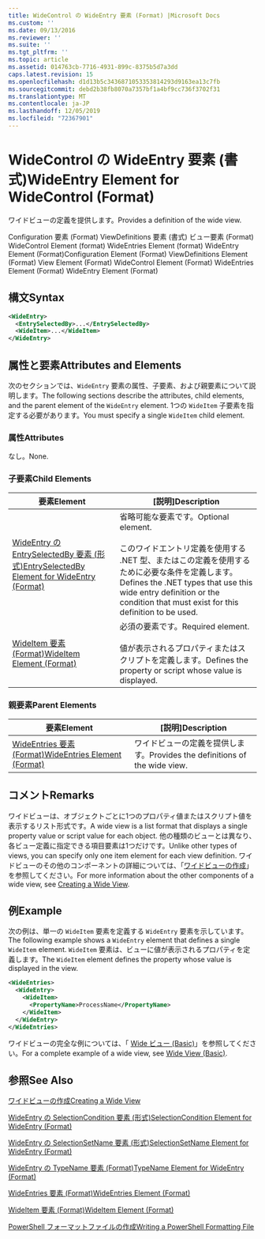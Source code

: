 ```yaml
---
title: WideControl の WideEntry 要素 (Format) |Microsoft Docs
ms.custom: ''
ms.date: 09/13/2016
ms.reviewer: ''
ms.suite: ''
ms.tgt_pltfrm: ''
ms.topic: article
ms.assetid: 014763cb-7716-4931-899c-8375b5d7a3dd
caps.latest.revision: 15
ms.openlocfilehash: d1d13b5c3436871053353814293d9163ea13c7fb
ms.sourcegitcommit: debd2b38fb8070a7357bf1a4bf9cc736f3702f31
ms.translationtype: MT
ms.contentlocale: ja-JP
ms.lasthandoff: 12/05/2019
ms.locfileid: "72367901"
---
```

# <a name="wideentry-element-for-widecontrol-format"></a><span data-ttu-id="1319e-102">WideControl の WideEntry 要素 (書式)</span><span class="sxs-lookup"><span data-stu-id="1319e-102">WideEntry Element for WideControl (Format)</span></span>

<span data-ttu-id="1319e-103">ワイドビューの定義を提供します。</span><span class="sxs-lookup"><span data-stu-id="1319e-103">Provides a definition of the wide view.</span></span>

<span data-ttu-id="1319e-104">Configuration 要素 (Format) ViewDefinitions 要素 (書式) ビュー要素 (Format) WideControl Element (format) WideEntries Element (format) WideEntry Element (Format)</span><span class="sxs-lookup"><span data-stu-id="1319e-104">Configuration Element (Format) ViewDefinitions Element (Format) View Element (Format) WideControl Element (Format) WideEntries Element (Format) WideEntry Element (Format)</span></span>

## <a name="syntax"></a><span data-ttu-id="1319e-105">構文</span><span class="sxs-lookup"><span data-stu-id="1319e-105">Syntax</span></span>

```xml
<WideEntry>
  <EntrySelectedBy>...</EntrySelectedBy>
  <WideItem>...</WideItem>
</WideEntry>
```

## <a name="attributes-and-elements"></a><span data-ttu-id="1319e-106">属性と要素</span><span class="sxs-lookup"><span data-stu-id="1319e-106">Attributes and Elements</span></span>

<span data-ttu-id="1319e-107">次のセクションでは、`WideEntry` 要素の属性、子要素、および親要素について説明します。</span><span class="sxs-lookup"><span data-stu-id="1319e-107">The following sections describe the attributes, child elements, and the parent element of the `WideEntry` element.</span></span> <span data-ttu-id="1319e-108">1つの `WideItem` 子要素を指定する必要があります。</span><span class="sxs-lookup"><span data-stu-id="1319e-108">You must specify a single `WideItem` child element.</span></span>

### <a name="attributes"></a><span data-ttu-id="1319e-109">属性</span><span class="sxs-lookup"><span data-stu-id="1319e-109">Attributes</span></span>

<span data-ttu-id="1319e-110">なし。</span><span class="sxs-lookup"><span data-stu-id="1319e-110">None.</span></span>

### <a name="child-elements"></a><span data-ttu-id="1319e-111">子要素</span><span class="sxs-lookup"><span data-stu-id="1319e-111">Child Elements</span></span>

|<span data-ttu-id="1319e-112">要素</span><span class="sxs-lookup"><span data-stu-id="1319e-112">Element</span></span>|<span data-ttu-id="1319e-113">[説明]</span><span class="sxs-lookup"><span data-stu-id="1319e-113">Description</span></span>|
|-------------|-----------------|
|[<span data-ttu-id="1319e-114">WideEntry の EntrySelectedBy 要素 (形式)</span><span class="sxs-lookup"><span data-stu-id="1319e-114">EntrySelectedBy Element for WideEntry (Format)</span></span>](./entryselectedby-element-for-wideentry-format.md)|<span data-ttu-id="1319e-115">省略可能な要素です。</span><span class="sxs-lookup"><span data-stu-id="1319e-115">Optional element.</span></span><br /><br /> <span data-ttu-id="1319e-116">このワイドエントリ定義を使用する .NET 型、またはこの定義を使用するために必要な条件を定義します。</span><span class="sxs-lookup"><span data-stu-id="1319e-116">Defines the .NET types that use this wide entry definition or the condition that must exist for this definition to be used.</span></span>|
|[<span data-ttu-id="1319e-117">WideItem 要素 (Format)</span><span class="sxs-lookup"><span data-stu-id="1319e-117">WideItem Element (Format)</span></span>](./wideitem-element-for-widecontrol-format.md)|<span data-ttu-id="1319e-118">必須の要素です。</span><span class="sxs-lookup"><span data-stu-id="1319e-118">Required element.</span></span><br /><br /> <span data-ttu-id="1319e-119">値が表示されるプロパティまたはスクリプトを定義します。</span><span class="sxs-lookup"><span data-stu-id="1319e-119">Defines the property or script whose value is displayed.</span></span>|

### <a name="parent-elements"></a><span data-ttu-id="1319e-120">親要素</span><span class="sxs-lookup"><span data-stu-id="1319e-120">Parent Elements</span></span>

|<span data-ttu-id="1319e-121">要素</span><span class="sxs-lookup"><span data-stu-id="1319e-121">Element</span></span>|<span data-ttu-id="1319e-122">[説明]</span><span class="sxs-lookup"><span data-stu-id="1319e-122">Description</span></span>|
|-------------|-----------------|
|[<span data-ttu-id="1319e-123">WideEntries 要素 (Format)</span><span class="sxs-lookup"><span data-stu-id="1319e-123">WideEntries Element (Format)</span></span>](./wideentries-element-for-widecontrol-format.md)|<span data-ttu-id="1319e-124">ワイドビューの定義を提供します。</span><span class="sxs-lookup"><span data-stu-id="1319e-124">Provides the definitions of the wide view.</span></span>|

## <a name="remarks"></a><span data-ttu-id="1319e-125">コメント</span><span class="sxs-lookup"><span data-stu-id="1319e-125">Remarks</span></span>

<span data-ttu-id="1319e-126">ワイドビューは、オブジェクトごとに1つのプロパティ値またはスクリプト値を表示するリスト形式です。</span><span class="sxs-lookup"><span data-stu-id="1319e-126">A wide view is a list format that displays a single property value or script value for each object.</span></span> <span data-ttu-id="1319e-127">他の種類のビューとは異なり、各ビュー定義に指定できる項目要素は1つだけです。</span><span class="sxs-lookup"><span data-stu-id="1319e-127">Unlike other types of views, you can specify only one item element for each view definition.</span></span> <span data-ttu-id="1319e-128">ワイドビューのその他のコンポーネントの詳細については、「[ワイドビューの作成](./creating-a-wide-view.md)」を参照してください。</span><span class="sxs-lookup"><span data-stu-id="1319e-128">For more information about the other components of a wide view, see [Creating a Wide View](./creating-a-wide-view.md).</span></span>

## <a name="example"></a><span data-ttu-id="1319e-129">例</span><span class="sxs-lookup"><span data-stu-id="1319e-129">Example</span></span>

<span data-ttu-id="1319e-130">次の例は、単一の `WideItem` 要素を定義する `WideEntry` 要素を示しています。</span><span class="sxs-lookup"><span data-stu-id="1319e-130">The following example shows a `WideEntry` element that defines a single `WideItem` element.</span></span> <span data-ttu-id="1319e-131">`WideItem` 要素は、ビューに値が表示されるプロパティを定義します。</span><span class="sxs-lookup"><span data-stu-id="1319e-131">The `WideItem` element defines the property whose value is displayed in the view.</span></span>

```xml
<WideEntries>
  <WideEntry>
    <WideItem>
      <PropertyName>ProcessName</PropertyName>
    </WideItem>
  </WideEntry>
</WideEntries>

```

<span data-ttu-id="1319e-132">ワイドビューの完全な例については、「 [Wide ビュー (Basic)](./wide-view-basic.md)」を参照してください。</span><span class="sxs-lookup"><span data-stu-id="1319e-132">For a complete example of a wide view, see [Wide View (Basic)](./wide-view-basic.md).</span></span>

## <a name="see-also"></a><span data-ttu-id="1319e-133">参照</span><span class="sxs-lookup"><span data-stu-id="1319e-133">See Also</span></span>

[<span data-ttu-id="1319e-134">ワイドビューの作成</span><span class="sxs-lookup"><span data-stu-id="1319e-134">Creating a Wide View</span></span>](./creating-a-wide-view.md)

[<span data-ttu-id="1319e-135">WideEntry の SelectionCondition 要素 (形式)</span><span class="sxs-lookup"><span data-stu-id="1319e-135">SelectionCondition Element for WideEntry (Format)</span></span>](./selectioncondition-element-for-entryselectedby-for-widecontrol-format.md)

[<span data-ttu-id="1319e-136">WideEntry の SelectionSetName 要素 (形式)</span><span class="sxs-lookup"><span data-stu-id="1319e-136">SelectionSetName Element for WideEntry (Format)</span></span>](./selectionsetname-element-for-entryselectedby-for-widecontrol-format.md)

[<span data-ttu-id="1319e-137">WideEntry の TypeName 要素 (Format)</span><span class="sxs-lookup"><span data-stu-id="1319e-137">TypeName Element for WideEntry (Format)</span></span>](./typename-element-for-entryselectedby-for-wideentry-format.md)

[<span data-ttu-id="1319e-138">WideEntries 要素 (Format)</span><span class="sxs-lookup"><span data-stu-id="1319e-138">WideEntries Element (Format)</span></span>](./wideentries-element-for-widecontrol-format.md)

[<span data-ttu-id="1319e-139">WideItem 要素 (Format)</span><span class="sxs-lookup"><span data-stu-id="1319e-139">WideItem Element (Format)</span></span>](./wideitem-element-for-widecontrol-format.md)

[<span data-ttu-id="1319e-140">PowerShell フォーマットファイルの作成</span><span class="sxs-lookup"><span data-stu-id="1319e-140">Writing a PowerShell Formatting File</span></span>](./writing-a-powershell-formatting-file.md)
